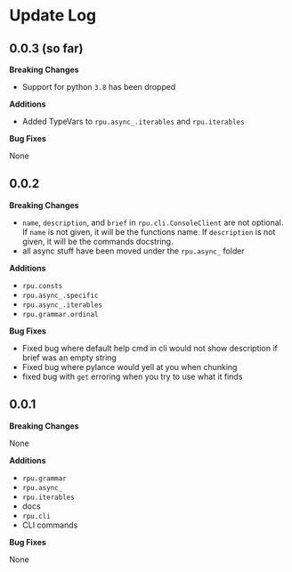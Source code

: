 # Update Log

## 0.0.3 (so far)

**Breaking Changes**

- Support for python `3.8` has been dropped

**Additions**

- Added TypeVars to `rpu.async_.iterables` and `rpu.iterables`

**Bug Fixes**

None

## 0.0.2

**Breaking Changes**

- `name`, `description`, and `brief` in `rpu.cli.ConsoleClient` are not optional. If `name` is not given, it will be the functions name. If `description` is not given, it will be the commands docstring.
- all async stuff have been moved under the `rpu.async_` folder

**Additions**

- `rpu.consts`
- `rpu.async_.specific`
- `rpu.async_.iterables`
- `rpu.grammar.ordinal`

**Bug Fixes**

- Fixed bug where default help cmd in cli would not show description if brief was an empty string
- Fixed bug where pylance would yell at you when chunking
- fixed bug with `get` erroring when you try to use what it finds

## 0.0.1

**Breaking Changes**

None

**Additions**

- `rpu.grammar`
- `rpu.async_`
- `rpu.iterables`
- docs
- `rpu.cli`
- CLI commands

**Bug Fixes**

None
